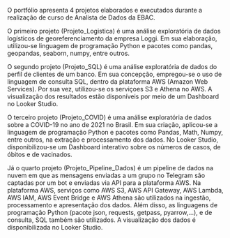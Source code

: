 O portfólio apresenta 4 projetos elaborados e executados durante a realização de curso de Analista de Dados da EBAC.

O primeiro projeto (Projeto_Logistica) é uma análise exploratória de dados logísticos de georeferenciamento da empresa Loggi. Em sua elaboração, utilizou-se linguagem de programação Python e pacotes como pandas, geopandas, seaborn, numpy, entre outros.

O segundo projeto (Projeto_SQL) é uma análise exploratória de dados do perfil de clientes de um banco. Em sua concepção, empregou-se o uso de linguagem de consulta SQL, dentro da plataforma AWS (Amazon Web Services). Por sua vez, utilizou-se os serviçoes S3 e Athena no AWS. A visualização dos resultados estão disponíveis por meio de um Dashboard no Looker Studio.

O terceiro projeto (Projeto_COVID) é uma análise exploratória de dados sobre a COVID-19 no ano de 2021 no Brasil. Em sua criação, aplicou-se a linguagem de programação Python e pacotes como Pandas, Math, Numpy, entre outros, na extração e processamento dos dados. No Looker Studio, disponibilizou-se um Dashboard interativo sobre os números de casos, de óbitos e de vacinados.  

Já o quarto projeto (Projeto_Pipeline_Dados) é um pipeline de dados na nuvem em que as mensagens enviadas a um grupo no Telegram são captadas por um bot e enviadas via API para a plataforma AWS. Na plataforma AWS, serviços como AWS S3, AWS API Gateway, AWS Lambda, AWS IAM, AWS Event Bridge e AWS Athena são utilizados na ingestão, processamento e apresentação dos dados. Além disso, as linguagens de programação Python (pacote json, requests, getpass, pyarrow,...), e de consulta, SQL também são utilizados. A visualização dos dados é disponibilizada no Looker Studio.  
